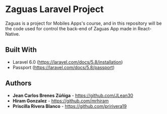 # Zaguas Laravel Project

Zaguas is a project for Mobiles Apps's course, and in this repository will be the code used for control the back-end of Zaguas App made in React-Native.

## Built With

* Laravel 6.0 (https://laravel.com/docs/5.8/installation)
* Passport  (https://laravel.com/docs/5.8/passport)

## Authors

* **Jean Carlos Brenes Zúñiga** - https://github.com/JLean30 
* **Hiram Gonzalez** - https://github.com/mrhiram 
* **Priscilla Rivera Blanco** - https://github.com/pririvera19
